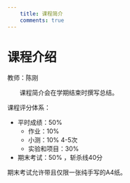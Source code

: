 ```yaml
---
    title: 课程简介
    comments: true
---
```


# 课程介绍

教师：陈刚

&emsp;&emsp;课程简介会在学期结束时撰写总结。

课程评分体系：

* 平时成绩：50%
    * 作业：10%
    * 小测：10% 4-5次
    * 实验和项目：30%
* 期末考试：50% ，斩杀线40分

期末考试允许带且仅限一张纯手写的A4纸。




